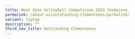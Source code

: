 ```yaml
---
title: West Zone Volleyball Competition 2023 Champions
permalink: /about-us/outstanding-clementeens/permalink/
variant: tiptap
description: ""
third_nav_title: Outstanding Clementeens
---
```

